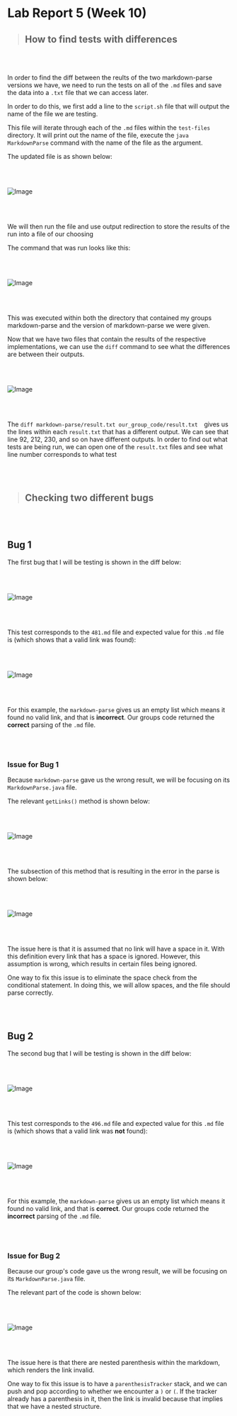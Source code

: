 # Lab Report 5 (Week 10)



> ## **How to find tests with differences**

<br/>
<br/>

In order to find the diff between the reults of the two markdown-parse versions we have, we need to run the tests on all of the `.md` files and save the data into a `.txt` file that we can access later.

In order to do this, we first add a line to the `script.sh` file that will output the name of the file we are testing. 

This file will iterate through each of the `.md` files within the `test-files` directory. It will print out the name of the file, execute the `java MarkdownParse` command with the name of the file as the argument.


The updated file is as shown below:

<br/>
<br/>

![Image](Lab_Report_5/scriptSH.png)

<br/>
<br/>



We will then run the file and use output redirection to store the results of the run into a file of our choosing

The command that was run looks like this:

<br/>
<br/>

![Image](Lab_Report_5/bashRun.png)

<br/>
<br/>


This was executed within both the directory that contained my groups markdown-parse and the version of markdown-parse we were given.

Now that we have two files that contain the results of the respective implementations, we can use the `diff` command to see what the differences are between their outputs.

<br/>
<br/>

![Image](Lab_Report_5/diff.png)

<br/>
<br/>


The `diff markdown-parse/result.txt our_group_code/result.txt  `gives us the lines within each `result.txt` that has a different output. We can see that line 92, 212, 230, and so on have different outputs. In order to find out what tests are being run, we can open one of the `result.txt` files and see what line number corresponds to what test


<br/>
<br/>

> ## **Checking two different bugs**

<br/>
<br/>

## **Bug 1**

The first bug that I will be testing is shown in the diff below:

<br/>
<br/>

![Image](Lab_Report_5/diff_bug1.png)

<br/>
<br/>

This test corresponds to the `481.md` file and expected value for this `.md` file is (which shows that a valid link was found):

<br/>
<br/>

![Image](Lab_Report_5/bug1.png)

<br/>
<br/>


For this example, the `markdown-parse` gives us an empty list which means it found no valid link, and that is **incorrect**. Our groups code returned the **correct** parsing of the `.md` file.

<br/>
<br/>

### **Issue for Bug 1**

Because `markdown-parse` gave us the wrong result, we will be focusing on its `MarkdownParse.java` file.

The relevant `getLinks()` method is shown below:

<br/>
<br/>

![Image](Lab_Report_5/bug_1_ss_1.png)

<br/>
<br/>

The subsection of this method that is resulting in the error in the parse is shown below:

<br/>
<br/>

![Image](Lab_Report_5/bug_1_ss_2.png)

<br/>
<br/>

The issue here is that it is assumed that no link will have a space in it. With this definition every link that has a space is ignored. However, this assumption is wrong, which results in certain files being ignored.

One way to fix this issue is to eliminate the space check from the conditional statement. In doing this, we will allow spaces, and the file should parse correctly.





<br/>
<br/>

## **Bug 2**

The second bug that I will be testing is shown in the diff below:

<br/>
<br/>

![Image](Lab_Report_5/diff_bug2.png)

<br/>
<br/>

This test corresponds to the `496.md` file and expected value for this `.md` file is (which shows that a valid link was **not** found):

<br/>
<br/>

![Image](Lab_Report_5/bug2.png)

<br/>
<br/>


For this example, the `markdown-parse` gives us an empty list which means it found no valid link, and that is **correct**. Our groups code returned the **incorrect** parsing of the `.md` file.

<br/>
<br/>

### **Issue for Bug 2**

Because our group's code gave us the wrong result, we will be focusing on its `MarkdownParse.java` file.

The relevant part of the code is shown below:

<br/>
<br/>

![Image](Lab_Report_5/bug_2_ss_1.png)

<br/>
<br/>

The issue here is that there are nested parenthesis within the markdown, which renders the link invalid.

One way to fix this issue is to have a `parenthesisTracker` stack, and we can push and pop according to whether we encounter a `)` or `(`. If the tracker already has a parenthesis in it, then the link is invalid because that implies that we have a nested structure.